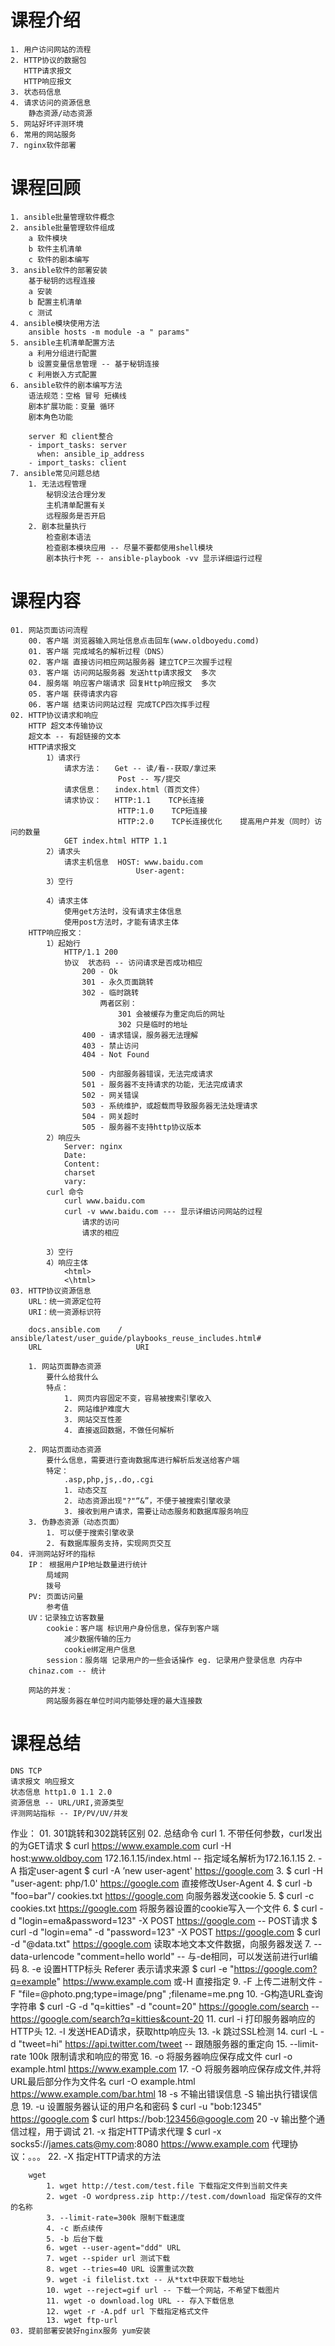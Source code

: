# 课程介绍
	1. 用户访问网站的流程
	2. HTTP协议的数据包
	   HTTP请求报文
	   HTTP响应报文
	3. 状态码信息
	4. 请求访问的资源信息
		静态资源/动态资源
	5. 网站好坏评测环境
	6. 常用的网站服务
	7. nginx软件部署
# 课程回顾
	1. ansible批量管理软件概念
	2. ansible批量管理软件组成
		a 软件模块
		b 软件主机清单
		c 软件的剧本编写
	3. ansible软件的部署安装
		基于秘钥的远程连接
		a 安装
		b 配置主机清单
		c 测试
	4. ansible模块使用方法
		ansible hosts -m module -a " params"
	5. ansible主机清单配置方法
		a 利用分组进行配置
		b 设置变量信息管理 -- 基于秘钥连接
		c 利用嵌入方式配置
	6. ansible软件的剧本编写方法
		语法规范：空格 冒号 短横线
		剧本扩展功能：变量 循环 
		剧本角色功能
		
		server 和 client整合
		- import_tasks: server
		  when: ansible_ip_address
		- import_tasks: client
	7. ansible常见问题总结
		1. 无法远程管理
			秘钥没法合理分发
			主机清单配置有关
			远程服务是否开启
		2. 剧本批量执行
			检查剧本语法
			检查剧本模块应用 -- 尽量不要都使用shell模块
			剧本执行卡死 -- ansible-playbook -vv 显示详细运行过程
# 课程内容
	01. 网站页面访问流程
		00. 客户端 浏览器输入网址信息点击回车(www.oldboyedu.comd)
		01. 客户端 完成域名的解析过程（DNS）
		02. 客户端 直接访问相应网站服务器 建立TCP三次握手过程
		03. 客户端 访问网站服务器	发送http请求报文	多次
		04. 服务端 响应客户端请求	回复Http响应报文	多次
		05. 客户端 获得请求内容
		06. 客户端 结束访问网站过程 完成TCP四次挥手过程
	02. HTTP协议请求和响应
		HTTP 超文本传输协议
		超文本 -- 有超链接的文本
		HTTP请求报文
			1）请求行
				请求方法：	Get -- 读/看--获取/拿过来
							Post -- 写/提交
				请求信息：	index.html（首页文件）
				请求协议：	HTTP:1.1	TCP长连接
							HTTP:1.0	TCP短连接
							HTTP:2.0	TCP长连接优化	提高用户并发（同时）访问的数量
				GET index.html HTTP 1.1
			2）请求头
				请求主机信息	HOST: www.baidu.com
								User-agent: 
			3）空行
				
			4）请求主体
				使用get方法时，没有请求主体信息
				使用post方法时，才能有请求主体
		HTTP响应报文：
			1）起始行
				HTTP/1.1 200
				协议	状态码 -- 访问请求是否成功相应
					200 - Ok
					301 - 永久页面跳转
					302 - 临时跳转
						两者区别：
							301 会被缓存为重定向后的网址
							302 只是临时的地址
					400 - 请求错误，服务器无法理解
					403 - 禁止访问
					404 - Not Found
					
					500 - 内部服务器错误，无法完成请求
					501 - 服务器不支持请求的功能，无法完成请求
					502 - 网关错误
					503 - 系统维护，或超载而导致服务器无法处理请求
					504 - 网关超时
					505 - 服务器不支持http协议版本
			2）响应头
				Server: nginx
				Date:
				Content:
				charset
				vary:
			curl 命令
				curl www.baidu.com
				curl -v www.baidu.com --- 显示详细访问网站的过程
					请求的访问
					请求的相应
				
			3）空行
			4）响应主体
				<html>
				<\html>
	03. HTTP协议资源信息
		URL：统一资源定位符
		URI：统一资源标识符
		
		docs.ansible.com	/	ansible/latest/user_guide/playbooks_reuse_includes.html#
		URL						URI
		
		1. 网站页面静态资源
			要什么给我什么
			特点：
				1. 网页内容固定不变，容易被搜索引擎收入
				2. 网站维护难度大
				3. 网站交互性差
				4. 直接返回数据，不做任何解析
		
		2. 网站页面动态资源
			要什么信息，需要进行查询数据库进行解析后发送给客户端
			特定：
				.asp,php,js,.do,.cgi
				1. 动态交互
				2. 动态资源出现"?"“&”，不便于被搜索引擎收录
				3. 接收到用户请求，需要让动态服务和数据库服务响应
		3. 伪静态资源（动态页面）
			1. 可以便于搜索引擎收录
			2. 有数据库服务支持，实现网页交互
	04. 评测网站好坏的指标
		IP： 根据用户IP地址数量进行统计
			局域网
			拨号
		PV:	页面访问量
			参考值
		UV：记录独立访客数量
			cookie：客户端 标识用户身份信息，保存到客户端
				减少数据传输的压力
				cookie绑定用户信息
			session：服务端 记录用户的一些会话操作 eg. 记录用户登录信息 内存中
		chinaz.com -- 统计
		
		网站的并发：
			网站服务器在单位时间内能够处理的最大连接数
# 课程总结
	DNS TCP
	请求报文 响应报文
	状态信息 http1.0 1.1 2.0
	资源信息 -- URL/URI,资源类型
	评测网站指标 -- IP/PV/UV/并发
作业：
	01. 301跳转和302跳转区别
	02. 总结命令
		curl
			1. 不带任何参数，curl发出的为GET请求
				$ curl https://www.example.com
				curl -H host:www.oldboy.com 172.16.1.15/index.html -- 指定域名解析为172.16.1.15
			2. -A 指定user-agent
				$ curl -A ’new user-agent' https://google.com
			3.	$ curl -H "user-agent: php/1.0' https://google.com 直接修改User-Agent
			4. 	$ curl -b "foo=bar"/ cookies.txt https://google.com 向服务器发送cookie
			5. 	$ curl -c cookies.txt https://google.com 将服务器设置的cookie写入一个文件
			6.	$ curl -d "login=ema&password=123" -X POST https://google.com -- POST请求
				$ curl -d "login=ema" -d "password=123" -X POST https://google.com
				$ curl -d "@data.txt" https://google.com 读取本地文本文件数据，向服务器发送
			7.	--data-urlencode "comment=hello world" -- 与-de相同，可以发送前进行url编码
			8. -e 设置HTTP标头 Referer 表示请求来源
				$ curl -e "https://google.com?q=example" https://www.example.com
				或-H 直接指定
			9. -F 上传二进制文件
				-F "file=@photo.png;type=image/png"
								   ;filename=me.png
			10. -G构造URL查询字符串
				$ curl -G -d "q=kitties" -d "count=20" https://google.com/search
					-- https://google.com/search?q=kitties&count-20
			11. curl -i 打印服务器响应的HTTP头
			12. -I 发送HEAD请求，获取http响应头
			13. -k 跳过SSL检测
			14. curl -L -d "tweet=hi" https://api.twitter.com/tweet -- 跟随服务器的重定向
			15. --limit-rate 100k 限制请求和响应的带宽
			16. -o 将服务器响应保存成文件
				curl -o example.html https://www.example.com
			17. -O 将服务器响应保存成文件,并将URL最后部分作为文件名
				curl -O example.html https://www.example.com/bar.html 
			18 -s 不输出错误信息
				-S 输出执行错误信息
			19. -u 设置服务器认证的用户名和密码
				$ curl -u "bob:12345" https://google.com
				$ curl https://bob:123456@google.com
			20 -v 输出整个通信过程，用于调试
			21. -x 指定HTTP请求代理
				$ curl -x socks5://james.cats@my.com:8080 https://www.example.com
							代理协议：。。。
			22. -X 指定HTTP请求的方法
			
		wget
			1. wget http://test.com/test.file 下载指定文件到当前文件夹
			2. wget -O wordpress.zip http://test.com/download 指定保存的文件的名称
			3. --limit-rate=300k 限制下载速度
			4. -c 断点续传
			5. -b 后台下载
			6. wget --user-agent="ddd" URL
			7. wget --spider url 测试下载
			8. wget --tries=40 URL 设置重试次数
			9. wget -i filelist.txt -- 从*txt中获取下载地址
			10. wget --reject=gif url -- 下载一个网站，不希望下载图片
			11. wget -o download.log URL -- 存入下载信息
			12. wget -r -A.pdf url 下载指定格式文件
			13. wget ftp-url 
	03. 提前部署安装好nginx服务 yum安装
		